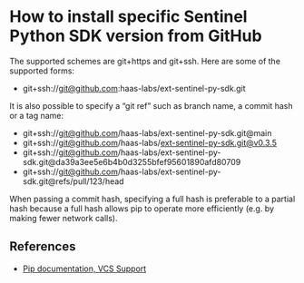 # How to install specific Sentinel Python SDK version from GitHub

The supported schemes are git+https and git+ssh. Here are some of the supported forms:

- git+ssh://git@github.com:haas-labs/ext-sentinel-py-sdk.git

It is also possible to specify a “git ref” such as branch name, a commit hash or a tag name:

- git+ssh://git@github.com/haas-labs/ext-sentinel-py-sdk.git@main
- git+ssh://git@github.com/haas-labs/ext-sentinel-py-sdk.git@v0.3.5
- git+ssh://git@github.com/haas-labs/ext-sentinel-py-sdk.git@da39a3ee5e6b4b0d3255bfef95601890afd80709
- git+ssh://git@github.com/haas-labs/ext-sentinel-py-sdk.git@refs/pull/123/head

When passing a commit hash, specifying a full hash is preferable to a partial hash because a full hash allows pip to operate more efficiently (e.g. by making fewer network calls).

## References

- [Pip documentation, VCS Support](https://pip.pypa.io/en/stable/topics/vcs-support/)